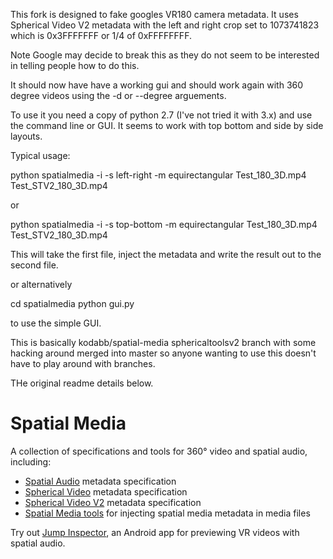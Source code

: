 This fork is designed to fake googles VR180 camera metadata.
It uses Spherical Video V2 metadata with the left and right crop set to 
1073741823 which is 0x3FFFFFFF or 1/4 of 0xFFFFFFFF.

Note Google may decide to break this as they do not seem to be interested in telling people how to do this.

It should now have have a working gui and should work again with 360 degree videos using the -d or --degree arguements.

To use it you need a copy of python 2.7 (I've not tried it with 3.x)  and use the command line or GUI.
It seems to work with top bottom and side by side layouts.

Typical usage:

python spatialmedia -i -s left-right -m equirectangular Test_180_3D.mp4 Test_STV2_180_3D.mp4

or

python spatialmedia -i -s top-bottom -m equirectangular Test_180_3D.mp4 Test_STV2_180_3D.mp4

This will take the first file, inject the metadata and write the result out to the second file.

or alternatively

cd spatialmedia
python gui.py

to use the simple GUI.

This is basically kodabb/spatial-media sphericaltoolsv2 branch with some hacking around
merged into master so anyone wanting to use this doesn't have to play around with branches.

THe original readme details below.

# Spatial Media

A collection of specifications and tools for 360&deg; video and spatial audio, including:

- [Spatial Audio](docs/spatial-audio-rfc.md) metadata specification
- [Spherical Video](docs/spherical-video-rfc.md) metadata specification
- [Spherical Video V2](docs/spherical-video-v2-rfc.md) metadata specification
- [Spatial Media tools](spatialmedia/) for injecting spatial media metadata in media files

Try out [Jump Inspector](https://g.co/jump/inspector), an Android app for previewing VR videos with spatial audio.
